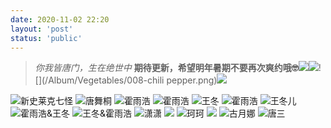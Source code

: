 ```yaml
---
date: 2020-11-02 22:20
layout: 'post'
status: 'public'
---
```

> *你我皆唐门，生在绝世中*
> **期待更新，希望明年暑期不要再次爽约哦🤓**![](/Album/Vegetables/004-carrot.png)![](/Album/Vegetables/007-cucumber.png)![](/Album/Vegetables/008-chili pepper.png)![](/Album/Vegetables/009-spinach.png)

![新史莱克七怪](https://vkceyugu.cdn.bspapp.com/VKCEYUGU-imgbed/a10bbac0-4400-49cb-bb10-dcf586e9fbc4.jpg)
![唐舞桐](https://vkceyugu.cdn.bspapp.com/VKCEYUGU-imgbed/8b782015-e852-4356-956c-835d6a074dee.jpg)
![霍雨浩](https://vkceyugu.cdn.bspapp.com/VKCEYUGU-imgbed/a19bbcbb-e306-4ebf-9f51-44b739a20f45.png)
![霍雨浩](https://vkceyugu.cdn.bspapp.com/VKCEYUGU-imgbed/1a9b0d54-8ebd-4a00-8732-e42551b7bc24.jpg)
![王冬](https://vkceyugu.cdn.bspapp.com/VKCEYUGU-imgbed/bd3d17bf-038a-440e-a578-96769e79cc23.jpg)
![霍雨浩](https://vkceyugu.cdn.bspapp.com/VKCEYUGU-imgbed/6ac5db4f-2051-4520-94ff-1695bb593eb2.jpg)
![王冬儿](https://vkceyugu.cdn.bspapp.com/VKCEYUGU-imgbed/edf81d62-fa5b-417d-b3be-1ce371a0b0dc.jpg)
![霍雨浩&王冬](https://vkceyugu.cdn.bspapp.com/VKCEYUGU-imgbed/3d6ec142-0612-4b98-916e-feae90608ff1.jpg)
![王冬&霍雨浩](https://vkceyugu.cdn.bspapp.com/VKCEYUGU-imgbed/6a24282f-ccd9-4d3c-a159-cc070c9a9806.jpg)
![潇潇](https://vkceyugu.cdn.bspapp.com/VKCEYUGU-imgbed/22d88edc-5c01-4f62-b3f0-71378d155cf8.jpg)
![](https://vkceyugu.cdn.bspapp.com/VKCEYUGU-imgbed/62c7203d-431c-4ae0-9087-17d247fa00c3.jpg)
![珂珂](https://vkceyugu.cdn.bspapp.com/VKCEYUGU-imgbed/f9af0f4e-5e70-4024-bcc3-ce089b5f066d.jpg)
![](https://vkceyugu.cdn.bspapp.com/VKCEYUGU-imgbed/c62f0a8c-8803-4a7c-b5eb-693697cec28a.jpg)
![古月娜](https://vkceyugu.cdn.bspapp.com/VKCEYUGU-imgbed/95479430-cc82-4873-ba97-76445391d3f8.jpg)
![唐三](https://vkceyugu.cdn.bspapp.com/VKCEYUGU-imgbed/e179de4c-3fed-4c65-8338-258ef9ac4cb2.jpg)